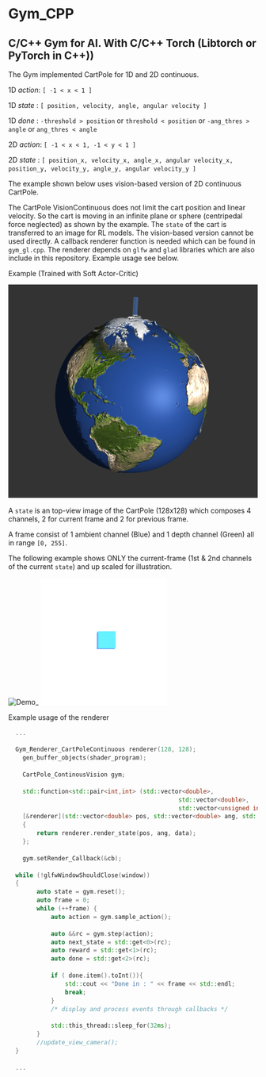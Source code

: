 # Gym_CPP

## C/C++ Gym for AI. With C/C++ Torch (Libtorch or PyTorch in C++))

The Gym implemented CartPole for 1D and 2D continuous.

1D _action_: `[ -1 < x < 1 ]`

1D _state_ : `[ position, velocity, angle, angular velocity ]`

1D _done_ : `-threshold > position` or `threshold < position` or `-ang_thres > angle` or `ang_thres < angle`

2D _action_: `[ -1 < x < 1, -1 < y < 1 ]`

2D _state_ : `[ position_x, velocity_x, angle_x, angular velocity_x, position_y, velocity_y, angle_y, angular velocity_y ]`

The example shown below uses vision-based version of 2D continuous CartPole.

The CartPole VisionContinuous does not limit the cart position and linear velocity. So the cart is moving in an infinite plane or sphere (centripedal force neglected) as shown by the example. The `state` of the cart is transferred to an image for RL models.
The vision-based version cannot be used directly. A callback renderer function is needed which can be found in `gym_gl.cpp`.
The renderer depends on `glfw` and `glad` libraries which are also include in this repository.
Example usage see below.

Example (Trained with Soft Actor-Critic)

![Demo](global.gif) 


A `state` is an top-view image of the CartPole (128x128) which composes 4 channels, 2 for current frame and 2 for previous frame.

A frame consist of 1 ambient channel (Blue) and 1 depth channel (Green) all in range `[0, 255]`. 

The following example shows ONLY the current-frame (1st & 2nd channels of the current `state`) and up scaled for illustration.

![Demo_](godview.gif) ![State/Features seen by the AI](feature_in.gif)


Example usage of the renderer

```c++
  ...
  
  Gym_Renderer_CartPoleContinuous renderer(128, 128);
    gen_buffer_objects(shader_program);
	
	CartPole_ContinousVision gym;
	
	std::function<std::pair<int,int> (std::vector<double>,
                                                std::vector<double>,
                                                std::vector<unsigned int>&)> cb = 
	[&renderer](std::vector<double> pos, std::vector<double> ang, std::vector<unsigned int>& data)
	{
		return renderer.render_state(pos, ang, data);
	};
	
	gym.setRender_Callback(&cb);
	
  while (!glfwWindowShouldClose(window))
  {
		auto state = gym.reset();
		auto frame = 0;
		while (++frame) {
			auto action = gym.sample_action();

			auto &&rc = gym.step(action);
			auto next_state = std::get<0>(rc);
			auto reward = std::get<1>(rc);
			auto done = std::get<2>(rc);
			
			if ( done.item().toInt()){
				std::cout << "Done in : " << frame << std::endl;
				break;
			}
			/* display and process events through callbacks */

			std::this_thread::sleep_for(32ms);
		}
		//update_view_camera();
  }
    
  ...
```

